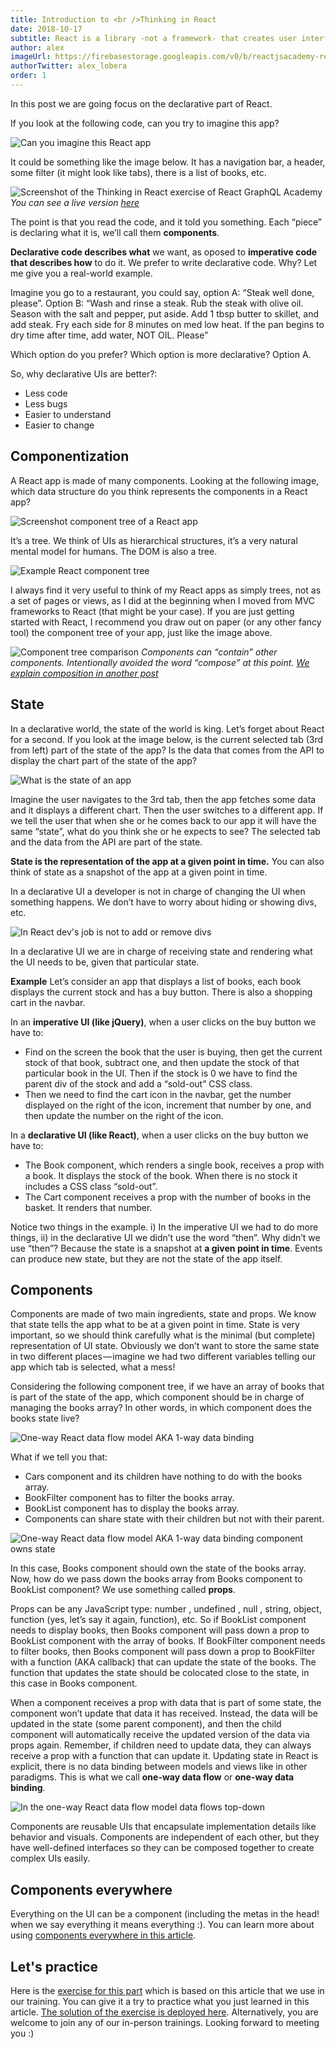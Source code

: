 ```yaml
---
title: Introduction to <br />Thinking in React
date: 2018-10-17
subtitle: React is a library -not a framework- that creates user interfaces; and it does in a predictable, efficient, and declarative way
author: alex
imageUrl: https://firebasestorage.googleapis.com/v0/b/reactjsacademy-react.appspot.com/o/blog%20post%20images%2Fintro-thinking-in-react%2Fthink-outside-box.jpeg?alt=media
authorTwitter: alex_lobera
order: 1
---
```


In this post we are going focus on the declarative part of React.

If you look at the following code, can you try to imagine this app?

<img placeholder-height="248px" src="https://firebasestorage.googleapis.com/v0/b/reactjsacademy-react.appspot.com/o/blog%20post%20images%2Fintro-thinking-in-react%2Fcan-you-imagine-this.png?alt=media" alt="Can you imagine this React app"></img>

It could be something like the image below. It has a navigation bar, a header, some filter (it might look like tabs), there is a list of books, etc.

<img placeholder-height="417px" src="https://firebasestorage.googleapis.com/v0/b/reactjsacademy-react.appspot.com/o/blog%20post%20images%2Fintro-thinking-in-react%2Freactjs-academy-exercise.png?alt=media" alt="Screenshot of the Thinking in React exercise of React GraphQL Academy"></img>
_You can see a live version [here](https://thinking-in-react.reactjs.academy/)_

The point is that you read the code, and it told you something. Each “piece” is declaring what it is, we’ll call them **components**.

**Declarative code describes what** we want, as oposed to **imperative code that describes how** to do it. We prefer to write declarative code. Why? Let me give you a real-world example.

Imagine you go to a restaurant, you could say, option A: “Steak well done, please”. Option B: “Wash and rinse a steak. Rub the steak with olive oil. Season with the salt and pepper, put aside. Add 1 tbsp butter to skillet, and add steak. Fry each side for 8 minutes on med low heat. If the pan begins to dry time after time, add water, NOT OIL. Please”

Which option do you prefer? Which option is more declarative? Option A.

So, why declarative UIs are better?:

- Less code
- Less bugs
- Easier to understand
- Easier to change

## Componentization

A React app is made of many components. Looking at the following image, which data structure do you think represents the components in a React app?

<img placeholder-height="301px" src="https://firebasestorage.googleapis.com/v0/b/reactjsacademy-react.appspot.com/o/blog%20post%20images%2Fintro-thinking-in-react%2Fscreenshot-component-tree.png?alt=media" alt="Screenshot component tree of a React app"></img>

It’s a tree. We think of UIs as hierarchical structures, it’s a very natural mental model for humans. The DOM is also a tree.

<img placeholder-height="302px" src="https://firebasestorage.googleapis.com/v0/b/reactjsacademy-react.appspot.com/o/blog%20post%20images%2Fintro-thinking-in-react%2Fcomponent-tree.png?alt=media" alt="Example React component tree"></img>

I always find it very useful to think of my React apps as simply trees, not as a set of pages or views, as I did at the beginning when I moved from MVC frameworks to React (that might be your case). If you are just getting started with React, I recommend you draw out on paper (or any other fancy tool) the component tree of your app, just like the image above.

<img placeholder-height="241px" src="https://firebasestorage.googleapis.com/v0/b/reactjsacademy-react.appspot.com/o/blog%20post%20images%2Fintro-thinking-in-react%2Fcomponent-tree-comparison.png?alt=media" alt="Component tree comparison"></img>
_Components can “contain” other components. Intentionally avoided the word “compose” at this point. [We explain composition in another post](/blog/react-is-all-about-composition-react-hooks-render-props-hocs)</a>_

## State

In a declarative world, the state of the world is king. Let’s forget about React for a second. If you look at the image below, is the current selected tab (3rd from left) part of the state of the app? Is the data that comes from the API to display the chart part of the state of the app?

<img placeholder-height="266px" src="https://firebasestorage.googleapis.com/v0/b/reactjsacademy-react.appspot.com/o/blog%20post%20images%2Fintro-thinking-in-react%2Fapp-state.png?alt=media" alt="What is the state of an app"></img>

Imagine the user navigates to the 3rd tab, then the app fetches some data and it displays a different chart. Then the user switches to a different app. If we tell the user that when she or he comes back to our app it will have the same “state”, what do you think she or he expects to see?
The selected tab and the data from the API are part of the state.

**State is the representation of the app at a given point in time.** You can also think of state as a snapshot of the app at a given point in time.

In a declarative UI a developer is not in charge of changing the UI when something happens. We don’t have to worry about hiding or showing divs, etc.

<img placeholder-height="330px" src="https://firebasestorage.googleapis.com/v0/b/reactjsacademy-react.appspot.com/o/blog%20post%20images%2Fintro-thinking-in-react%2Fno-jquery.png?alt=media" alt="In React dev's job is not to add or remove divs"></img>

In a declarative UI we are in charge of receiving state and rendering what the UI needs to be, given that particular state.

**Example**
Let’s consider an app that displays a list of books, each book displays the current stock and has a buy button. There is also a shopping cart in the navbar.

In an **imperative UI (like jQuery)**, when a user clicks on the buy button we have to:

- Find on the screen the book that the user is buying, then get the current stock of that book, subtract one, and then update the stock of that particular book in the UI. Then if the stock is 0 we have to find the parent div of the stock and add a “sold-out” CSS class.
- Then we need to find the cart icon in the navbar, get the number displayed on the right of the icon, increment that number by one, and then update the number on the right of the icon.

In a **declarative UI (like React)**, when a user clicks on the buy button we have to:

- The Book component, which renders a single book, receives a prop with a book. It displays the stock of the book. When there is no stock it includes a CSS class “sold-out”.
- The Cart component receives a prop with the number of books in the basket. It renders that number.

Notice two things in the example. i) In the imperative UI we had to do more things, ii) in the declarative UI we didn’t use the word “then”. Why didn’t we use “then”? Because the state is a snapshot at **a given point in time**. Events can produce new state, but they are not the state of the app itself.

<marketingcard text="🎉🎉 New course - GraphQL Bootcamp! 🎉🎉" to="/graphql/training/bootcamp/?utm_medium=direct&utm_source=blog&utm_campaign=graphql_exp" button-text="Learn GraphQL"></marketingcard>

## Components

Components are made of two main ingredients, state and props. We know that state tells the app what to be at a given point in time. State is very important, so we should think carefully what is the minimal (but complete) representation of UI state. Obviously we don’t want to store the same state in two different places — imagine we had two different variables telling our app which tab is selected, what a mess!

Considering the following component tree, if we have an array of books that is part of the state of the app, which component should be in charge of managing the books array? In other words, in which component does the books state live?

<img placeholder-height="331px" src="https://firebasestorage.googleapis.com/v0/b/reactjsacademy-react.appspot.com/o/blog%20post%20images%2Fintro-thinking-in-react%2Flifting-state-1.png?alt=media" alt="One-way React data flow model AKA 1-way data binding"></img>

What if we tell you that:

- Cars component and its children have nothing to do with the books array.
- BookFilter component has to filter the books array.
- BookList component has to display the books array.
- Components can share state with their children but not with their parent.

<img placeholder-height="303px" src="https://firebasestorage.googleapis.com/v0/b/reactjsacademy-react.appspot.com/o/blog%20post%20images%2Fintro-thinking-in-react%2Flifting-state-2.png?alt=media" alt="One-way React data flow model AKA 1-way data binding component owns state"></img>

In this case, Books component should own the state of the books array. Now, how do we pass down the books array from Books component to BookList component? We use something called **props**.

Props can be any JavaScript type: number , undefined , null , string, object, function (yes, let’s say it again, function), etc. So if BookList component needs to display books, then Books component will pass down a prop to BookList component with the array of books. If BookFilter component needs to filter books, then Books component will pass down a prop to BookFilter with a function (AKA callback) that can update the state of the books. The function that updates the state should be colocated close to the state, in this case in Books component.

When a component receives a prop with data that is part of some state, the component won’t update that data it has received. Instead, the data will be updated in the state (some parent component), and then the child component will automatically receive the updated version of the data via props again. Remember, if children need to update data, they can always receive a prop with a function that can update it. Updating state in React is explicit, there is no data binding between models and views like in other paradigms. This is what we call **one-way data flow** or **one-way data binding**.

<img placeholder-height="295px" src="https://firebasestorage.googleapis.com/v0/b/reactjsacademy-react.appspot.com/o/blog%20post%20images%2Fintro-thinking-in-react%2Flifting-state-3.png?alt=media" alt="In the one-way React data flow model data flows top-down"></img>

Components are reusable UIs that encapsulate implementation details like behavior and visuals. Components are independent of each other, but they have well-defined interfaces so they can be composed together to create complex UIs easily.

## Components everywhere

Everything on the UI can be a component (including the metas in the head! when we say everything it means everything :). You can learn more about using [components everywhere in this article](/blog/styling-in-react/#components-everywhere).

## Let's practice

Here is the [exercise for this part](https://github.com/reactgraphqlacademy/thinking-in-react) which is based on this article that we use in our training. You can give it a try to practice what you just learned in this article. [The solution of the exercise is deployed here](https://thinking-in-react.reactjs.academy). Alternatively, you are welcome to join any of our in-person trainings. Looking forward to meeting you :)

